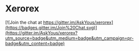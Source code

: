 # Xerorex

[![Join the chat at https://gitter.im/AskYous/xerorex](https://badges.gitter.im/Join%20Chat.svg)](https://gitter.im/AskYous/xerorex?utm_source=badge&utm_medium=badge&utm_campaign=pr-badge&utm_content=badge)
